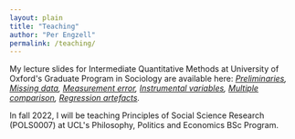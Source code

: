 ```yaml
---
layout: plain
title: "Teaching"
author: "Per Engzell"
permalink: /teaching/
---
```


My lecture slides for Intermediate Quantitative Methods at University of Oxford's Graduate Program in Sociology are available here: *[Preliminaries](https://github.com/pengzell/pengzell.github.io/blob/master/_content/IQM_Prelims.pdf), [Missing data](https://github.com/pengzell/pengzell.github.io/blob/master/_content/IQM_Missing.pdf), [Measurement error](https://github.com/pengzell/pengzell.github.io/blob/master/_content/IQM_Errors.pdf), [Instrumental variables](https://github.com/pengzell/pengzell.github.io/blob/master/_content/IQM_IV.pdf), [Multiple comparison](https://github.com/pengzell/pengzell.github.io/blob/master/_content/IQM_Comparison.pdf), [Regression artefacts](https://github.com/pengzell/pengzell.github.io/blob/master/_content/IQM_Artefacts.pdf).*

In fall 2022, I will be teaching Principles of Social Science Research (POLS0007) at UCL's Philosophy, Politics and Economics BSc Program. 
